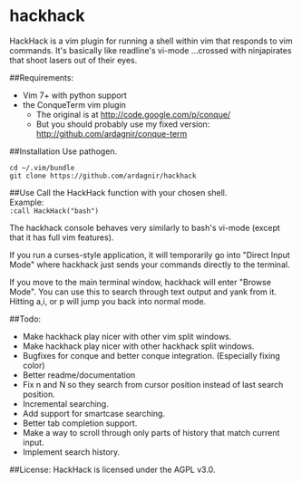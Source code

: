 hackhack
========

HackHack is a vim plugin for running a shell within vim that responds to vim commands. It's basically like readline's vi-mode ...crossed with ninjapirates that shoot lasers out of their eyes.

##Requirements:
- Vim 7+ with python support
- the ConqueTerm vim plugin
  - The original is at http://code.google.com/p/conque/
  - But you should probably use my fixed version: http://github.com/ardagnir/conque-term

##Installation
Use pathogen.

    cd ~/.vim/bundle
    git clone https://github.com/ardagnir/hackhack

##Use
Call the HackHack function with your chosen shell.<br/>
Example:<br/>
<code>:call HackHack("bash")</code>

The hackhack console behaves very similarly to bash's vi-mode (except that it has full vim features).

If you run a curses-style application, it will temporarily go into "Direct Input Mode" where hackhack just sends your commands directly to the terminal.

If you move to the main terminal window, hackhack will enter "Browse Mode". You can use this to search through text output and yank from it. Hitting a,i, or p will jump you back into normal mode.

##Todo:
- Make hackhack play nicer with other vim split windows.
- Make hackhack play nicer with other hackhack split windows.
- Bugfixes for conque and better conque integration. (Especially fixing color)
- Better readme/documentation
- Fix n and N so they search from cursor position instead of last search position.
- Incremental searching.
- Add support for smartcase searching.
- Better tab completion support.
- Make a way to scroll through only parts of history that match current input.
- Implement search history.

##License:
HackHack is licensed under the AGPL v3.0.
